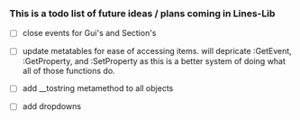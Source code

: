 ###  This is a todo list of future ideas / plans coming in Lines-Lib

- [ ] close events for Gui's and Section's

- [ ] update metatables for ease of accessing items. will depricate :GetEvent, :GetProperty, and :SetProperty as this is a better system of doing what all of those functions do. 

- [ ] add __tostring metamethod to all objects

- [ ] add dropdowns
